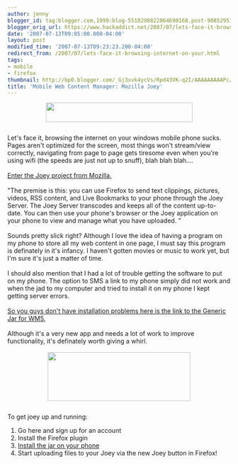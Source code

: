 ```yaml
---
author: jenny
blogger_id: tag:blogger.com,1999:blog-5518298822864690168.post-908529517679294440
blogger_orig_url: https://www.hackaddict.net/2007/07/lets-face-it-browsing-internet-on-your.html
date: '2007-07-13T09:05:00.000-04:00'
layout: post
modified_time: '2007-07-13T09:23:23.200-04:00'
redirect_from: /2007/07/lets-face-it-browsing-internet-on-your.html
tags:
- mobile
- firefox
thumbnail: http://bp0.blogger.com/_Gj3xvk4ycVs/Rpd43VK-q2I/AAAAAAAAAPc/3nMbLT7Gtxk/s72-c/ishot-2.jpg
title: 'Mobile Web Content Manager: Mozilla Joey'
---
```


<a onblur="try {parent.deselectBloggerImageGracefully();} catch(e) {}" href="http://bp0.blogger.com/_Gj3xvk4ycVs/Rpd43VK-q2I/AAAAAAAAAPc/3nMbLT7Gtxk/s1600-h/ishot-2.jpg"><img style="margin: 0px auto 10px; display: block; text-align: center; cursor: pointer; width: 331px; height: 44px;" src="http://bp0.blogger.com/_Gj3xvk4ycVs/Rpd43VK-q2I/AAAAAAAAAPc/3nMbLT7Gtxk/s320/ishot-2.jpg" alt="" id="BLOGGER_PHOTO_ID_5086667196109597538" border="0" /></a><br />Let's face it, browsing the internet on your windows mobile phone sucks.  Pages aren't optimized for the screen, most things won't stream/view correctly, navigating from page to page gets tiresome even when you're using wifi (the speeds are just not up to snuff), blah blah blah....<br /><br /><a href="http://wiki.mozilla.org/Labs/Joey">Enter the Joey project from Mozilla.</a><br /><br />"The premise is this: you can use Firefox to send text clippings, pictures, videos, RSS content, and Live Bookmarks to your phone through the Joey Server. The Joey Server transcodes and keeps all of the content up-to-date. You can then use your phone's browser or the Joey application on your phone to view and manage what you have uploaded. "<br /><br />Sounds pretty slick right?  Although I love the idea of having a program on my phone to store all my web  content in one page, I must say this program is definately in it's infancy.  I haven't gotten movies or music to work yet, but I'm sure it's just a matter of time.<br /><br />I should also mention that I had a lot of trouble getting the software to put on my phone.  The option to SMS a link to my phone simply did not work and when the jad to my computer and tried to install it on my phone I kept getting server errors.<br /><br /><a href="http://www.divshare.com/download/1249330-e89">So you guys don't have installation problems here is the link to the Generic Jar for WM5.</a><br /><br />Although it's a very new app and needs a lot of work to improve functionality, it's definately worth giving a whirl.<br /><br /><a onblur="try {parent.deselectBloggerImageGracefully();} catch(e) {}" href="http://bp2.blogger.com/_Gj3xvk4ycVs/Rpd731K-q3I/AAAAAAAAAPk/rsg_FcF9qjc/s1600-h/ishot-4.jpg"><img style="margin: 0px auto 10px; display: block; text-align: center; cursor: pointer; width: 322px; height: 110px;" src="http://bp2.blogger.com/_Gj3xvk4ycVs/Rpd731K-q3I/AAAAAAAAAPk/rsg_FcF9qjc/s320/ishot-4.jpg" alt="" id="BLOGGER_PHOTO_ID_5086670503234415474" border="0" /></a><br />To get joey up and running:<br /><ol><li>Go here and sign up for an account</li><li>Install the Firefox plugin</li><li><a href="http://www.divshare.com/download/1249330-e89">I</a><a href="http://www.divshare.com/download/1249330-e89">nstall the jar on your phone</a></li><li>Start uploading files to your Joey via the new Joey button in Firefox!<br /><br /></li></ol>